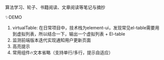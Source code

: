 算法学习、轮子、书籍阅读、文章阅读等笔记与摘抄

✨DEMO
1. virtualTable: 在日常项目中，技术栈为element-ui，发现常见el-table需要用到虚拟列表，所以结合一下，输出一个虚拟列表 + El-table
2. 监测前端版本迭代实现通知用户更新页面
3. 高亮提示
4. 常用组件🔥文本省略（支持单行/多行，提示自适应）

